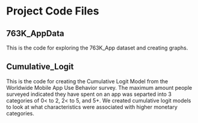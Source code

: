 # Project Code Files

## 763K_AppData
This is the code for exploring the 763K_App dataset and creating graphs.

## Cumulative_Logit
This is the code for creating the Cumulative Logit Model from the Worldwide Mobile App Use Behavior survey. The maximum amount people surveyed indicated they have spent on an app was separted into 3 categories of 0< to 2, 2< to 5, and 5+. We created cumulative logit models to look at what characteristics were associated with higher monetary categories. 
